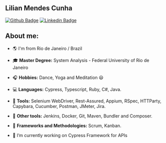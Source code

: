 ## Lilian Mendes Cunha
[![Github Badge](https://img.shields.io/badge/-Github-000?style=flat-square&logo=Github&logoColor=white&link=https://github.com/liliancunha)](https://github.com/liliancunha)
[![Linkedin Badge](https://img.shields.io/badge/-LinkedIn-blue?style=flat-square&logo=Linkedin&logoColor=white&link=https://www.linkedin.com/in/lilianmendes2406)](https://www.linkedin.com/in/lilianmendes2406)


## About me: 

- :earth_americas: I'm from Rio de Janeiro / Brazil
- :mortar_board: **Master Degree:** System Analysis - Federal University of Rio de Janeiro
- :headphones: **Hobbies:** Dance, Yoga and Meditation :smiley:
- :computer: **Languages:** Cypress, Typescript, Ruby, C#, Java.
- :wrench: **Tools:** Selenium WebDriver, Rest-Assured, Appium, RSpec, HTTParty, Capybara, Cucumber, Postman, JMeter, Jira.
- :hammer: **Other tools:** Jenkins, Docker, Git, Maven, Bundler and Composer.
- :bookmark_tabs: **Frameworks and Methodologies:** Scrum, Kanban.


- 🔭 I’m currently working on Cypress Framework for APIs


<!--
**liliancunha/liliancunha** is a ✨ _special_ ✨ repository because its `README.md` (this file) appears on your GitHub profile.

Here are some ideas to get you started:

- 🔭 I’m currently working on ...
- 🌱 I’m currently learning ...
- 👯 I’m looking to collaborate on ...
- 🤔 I’m looking for help with ...
- 💬 Ask me about ...
- 📫 How to reach me: ...
- 😄 Pronouns: ...
- ⚡ Fun fact: ...
-->
